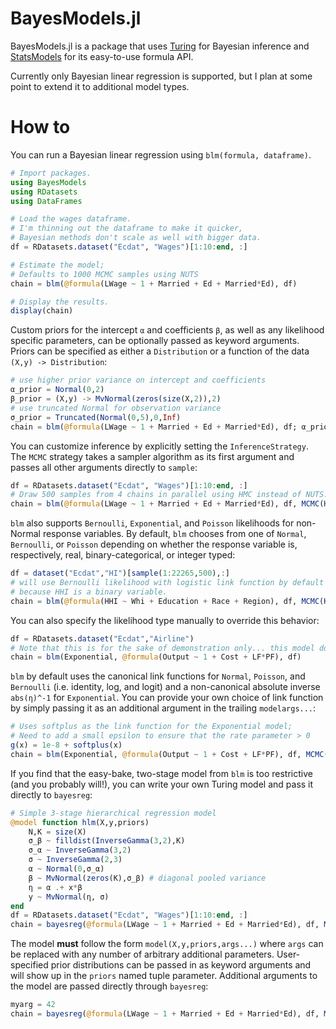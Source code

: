 # BayesModels.jl

BayesModels.jl is a package that uses [Turing](https://github.com/TuringLang/Turing.jl) for 
Bayesian inference and [StatsModels](https://github.com/JuliaStats/StatsModels.jl) for its easy-to-use 
formula API.

Currently only Bayesian linear regression is supported, but I plan at some point to extend it to 
additional model types.

# How to

You can run a Bayesian linear regression using `blm(formula, dataframe)`.

```julia
# Import packages.
using BayesModels
using RDatasets
using DataFrames

# Load the wages dataframe. 
# I'm thinning out the dataframe to make it quicker,
# Bayesian methods don't scale as well with bigger data.
df = RDatasets.dataset("Ecdat", "Wages")[1:10:end, :]

# Estimate the model;
# Defaults to 1000 MCMC samples using NUTS
chain = blm(@formula(LWage ~ 1 + Married + Ed + Married*Ed), df)

# Display the results.
display(chain)
```

Custom priors for the intercept `α` and coefficients `β`, as well as any likelihood specific parameters, can be optionally passed as keyword arguments. Priors can be specified as either a `Distribution` or a function of the data `(X,y) -> Distribution`:

```julia
# use higher prior variance on intercept and coefficients
α_prior = Normal(0,2)
β_prior = (X,y) -> MvNormal(zeros(size(X,2)),2)
# use truncated Normal for observation variance
σ_prior = Truncated(Normal(0,5),0,Inf)
chain = blm(@formula(LWage ~ 1 + Married + Ed + Married*Ed), df; α_prior=α_prior, β_prior=β_prior, σ_prior=σ_prior)
```

You can customize inference by explicitly setting the `InferenceStrategy`. The `MCMC` strategy takes a
sampler algorithm as its first argument and passes all other arguments directly to `sample`:

```julia
df = RDatasets.dataset("Ecdat", "Wages")[1:10:end, :]
# Draw 500 samples from 4 chains in parallel using HMC instead of NUTS.
chain = blm(@formula(LWage ~ 1 + Married + Ed + Married*Ed), df, MCMC(HMC(0.05,10),MCMCThreads(),500,n_chains=4))
```

`blm` also supports `Bernoulli`, `Exponential`, and `Poisson` likelihoods for non-Normal response variables. By default, `blm` chooses from one of `Normal`, `Bernoulli`, or `Poisson` depending on whether the response variable is, respectively, real, binary-categorical, or integer typed:

```julia
df = dataset("Ecdat","HI")[sample(1:22265,500),:]
# will use Bernoulli likelihood with logistic link function by default (i.e. logistic regression)
# because HHI is a binary variable.
chain = blm(@formula(HHI ~ Whi + Education + Race + Region), df, MCMC(HMC(0.05,10),500))
```

You can also specify the likelihood type manually to override this behavior:

```julia
df = RDatasets.dataset("Ecdat","Airline")
# Note that this is for the sake of demonstration only... this model doesn't necessarily make sense.
chain = blm(Exponential, @formula(Output ~ 1 + Cost + LF*PF), df)
```

`blm` by default uses the canonical link functions for `Normal`, `Poisson`, and `Bernoulli` (i.e. identity, log, and logit) and a non-canonical absolute inverse `abs(η)^-1` for `Exponential`. You can provide your own choice of link function by simply passing it as an additional argument in the trailing `modelargs...`:

```julia
# Uses softplus as the link function for the Exponential model;
# Need to add a small epsilon to ensure that the rate parameter > 0
g(x) = 1e-8 + softplus(x)
chain = blm(Exponential, @formula(Output ~ 1 + Cost + LF*PF), df, MCMC(NUTS(),1000), g)
```

If you find that the easy-bake, two-stage model from `blm` is too restrictive (and you probably will!), you can write your own Turing model and pass it directly to `bayesreg`:

```julia
# Simple 3-stage hierarchical regression model
@model function hlm(X,y,priors)
    N,K = size(X)
    σ_β ~ filldist(InverseGamma(3,2),K)
    σ_α ~ InverseGamma(3,2)
    σ ~ InverseGamma(2,3)
    α ~ Normal(0,σ_α)
    β ~ MvNormal(zeros(K),σ_β) # diagonal pooled variance
    η = α .+ x*β
    y ~ MvNormal(η, σ)
end
df = RDatasets.dataset("Ecdat", "Wages")[1:10:end, :]
chain = bayesreg(@formula(LWage ~ 1 + Married + Ed + Married*Ed), df, MCMC(NUTS(0.65),500), hlm)
```

The model **must** follow the form `model(X,y,priors,args...)` where `args` can be replaced with any number of arbitrary additional parameters. User-specified prior distributions can be passed in as keyword arguments and will show up in the `priors` named tuple parameter. Additional arguments to the model are passed directly through `bayesreg`:

```julia
myarg = 42
chain = bayesreg(@formula(LWage ~ 1 + Married + Ed + Married*Ed), df, MCMC(NUTS(0.65),500), myfancymodel, myarg)
```